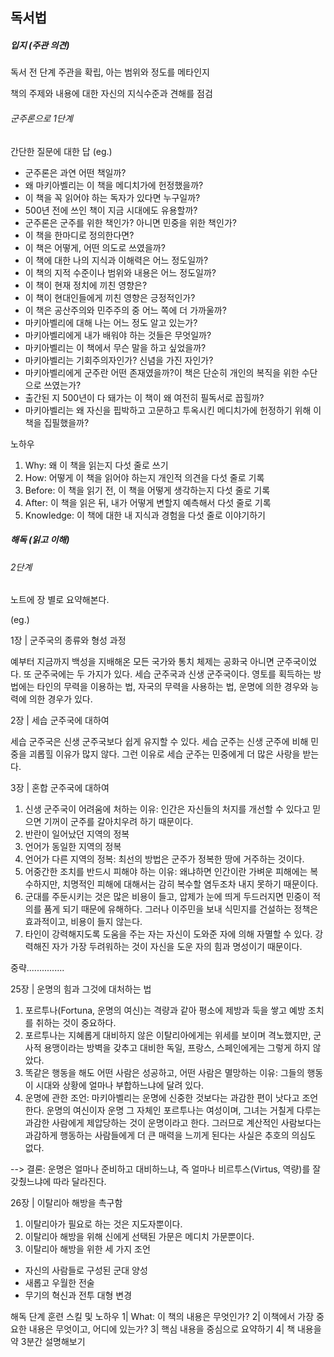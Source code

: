 ## 독서법

##### 입지 (주관 의견)

독서 전 단계
주관을 확립, 아는 범위와 정도를 메타인지

책의 주제와 내용에 대한 자신의 지식수준과 견해를 점검

###### 군주론으로 1단계

간단한 질문에 대한 답
(eg.) 

- 군주론은 과연 어떤 책일까?
- 왜 마키아벨리는 이 책을 메디치가에 헌정했을까?
- 이 책을 꼭 읽어야 하는 독자가 있다면 누구일까?
- 500년 전에 쓰인 책이 지금 시대에도 유용할까?
- 군주론은 군주를 위한 책인가? 아니면 민중을 위한 책인가?
- 이 책을 한마디로 정의한다면?
- 이 책은 어떻게, 어떤 의도로 쓰였을까?
- 이 책에 대한 나의 지식과 이해력은 어느 정도일까?
- 이 책의 지적 수준이나 범위와 내용은 어느 정도일까?
- 이 책이 현재 정치에 끼친 영향은?
- 이 책이 현대인들에게 끼친 영향은 긍정적인가?
- 이 책은 공산주의와 민주주의 중 어느 쪽에 더 가까울까?
- 마키아벨리에 대해 나는 어느 정도 알고 있는가?
- 마키아벨리에게 내가 배워야 하는 것들은 무엇일까?
- 마키아벨리는 이 책에서 무슨 말을 하고 싶었을까?
- 마키아벨리는 기회주의자인가? 신념을 가진 자인가?
- 마키아벨리에게 군주란 어떤 존재였을까?이 책은 단순히 개인의 복직을 위한 수단으로 쓰였는가?
- 출간된 지 500년이 다 돼가는 이 책이 왜 여전히 필독서로 꼽힐까?
- 마키아벨리는 왜 자신을 핍박하고 고문하고 투옥시킨 메디치가에 헌정하기 위해 이 책을 집필했을까?



노하우

1. Why: 왜 이 책을 읽는지 다섯 줄로 쓰기
2. How: 어떻게 이 책을 읽어야 하는지 개인적 의견을 다섯 줄로 기록
3. Before: 이 책을 읽기 전, 이 책을 어떻게 생각하는지 다섯 줄로 기록
4. After: 이 책을 읽은 뒤, 내가 어떻게 변할지 예측해서 다섯 줄로 기록
5. Knowledge: 이 책에 대한 내 지식과 경험을 다섯 줄로 이야기하기

##### 해독 (읽고 이해)

###### 2단계

노트에 장 별로 요약해본다.

(eg.)

1장 | 군주국의 종류와 형성 과정

예부터 지금까지 백성을 지배해온 모든 국가와 통치 체제는 공화국 아니면 군주국이었다. 또 군주국에는 두 가지가 있다. 세습 군주국과 신생 군주국이다. 영토를 획득하는 방법에는 타인의 무력을 이용하는 법, 자국의 무력을 사용하는 법, 운명에 의한 경우와 능력에 의한 경우가 있다.

2장 | 세습 군주국에 대하여

세습 군주국은 신생 군주국보다 쉽게 유지할 수 있다. 세습 군주는 신생 군주에 비해 민중을 괴롭힐 이유가 많지 않다. 그런 이유로 세습 군주는 민중에게 더 많은 사랑을 받는다.

3장 | 혼합 군주국에 대하여

1) 신생 군주국이 어려움에 처하는 이유: 인간은 자신들의 처지를 개선할 수 있다고 믿으면 기꺼이 군주를 갈아치우려 하기 때문이다.
2) 반란이 일어났던 지역의 정복
3) 언어가 동일한 지역의 정복
4) 언어가 다른 지역의 정복: 최선의 방법은 군주가 정복한 땅에 거주하는 것이다.
5) 어중간한 조치를 반드시 피해야 하는 이유: 왜냐하면 인간이란 가벼운 피해에는 복수하지만, 치명적인 피해에 대해서는 감히 복수할 염두조차 내지 못하기 때문이다.
6) 군대를 주둔시키는 것은 많은 비용이 들고, 압제가 눈에 띄게 두드러지면 민중이 적의를 품게 되기 때문에 유해하다. 그러나 이주민을 보내 식민지를 건설하는 정책은 효과적이고, 비용이 들지 않는다.
7) 타인이 강력해지도록 도움을 주는 자는 자신이 도와준 자에 의해 자멸할 수 있다. 강력해진 자가 가장 두려워하는 것이 자신을 도운 자의 힘과 명성이기 때문이다.

중략...............

25장 | 운명의 힘과 그것에 대처하는 법

1) 포르투나(Fortuna, 운명의 여신)는 격량과 같아 평소에 제방과 둑을 쌓고 예방 조치를 취하는 것이 중요하다.
2) 포르투나는 지혜롭게 대비하지 않은 이탈리아에게는 위세를 보이며 격노했지만, 군사적 용맹이라는 방벽을 갖추고 대비한 독일, 프랑스, 스페인에게는 그렇게 하지 않았다.
3) 똑같은 행동을 해도 어떤 사람은 성공하고, 어떤 사람은 멸망하는 이유: 그들의 행동이 시대와 상황에 얼마나 부합하느냐에 달려 있다.
4) 운명에 관한 조언: 마키아벨리는 운명에 신중한 것보다는 과감한 편이 낫다고 조언한다. 운명의 여신이자 운명 그 자체인 포르투나는 여성이며, 그녀는 거칠게 다루는 과감한 사람에게 제압당하는 것이 운명이라고 한다. 그러므로 계산적인 사람보다는 과감하게 행동하는 사람들에게 더 큰 매력을 느끼게 된다는 사실은 추호의 의심도 없다.

--> 결론: 운명은 얼마나 준비하고 대비하느냐, 즉 얼마나 비르투스(Virtus, 역량)를 잘 갖췄느냐에 따라 달라진다.

26장 | 이탈리아 해방을 촉구함

1) 이탈리아가 필요로 하는 것은 지도자뿐이다.
2) 이탈리아 해방을 위해 신에게 선택된 가문은 메디치 가문뿐이다.
3) 이탈리아 해방을 위한 세 가지 조언
* 자신의 사람들로 구성된 군대 양성
* 새롭고 우월한 전술
* 무기의 혁신과 전투 대형 변경

해독 단계 훈련 스킬 및 노하우
1| What: 이 책의 내용은 무엇인가?
2| 이책에서 가장 중요한 내용은 무엇이고, 어디에 있는가?
3| 핵심 내용을 중심으로 요약하기
4| 책 내용을 약 3분간 설명해보기



